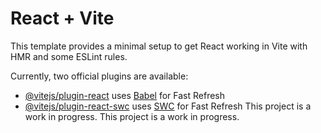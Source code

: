 # React + Vite

This template provides a minimal setup to get React working in Vite with HMR and some ESLint rules.

Currently, two official plugins are available:

- [@vitejs/plugin-react](https://github.com/vitejs/vite-plugin-react/blob/main/packages/plugin-react/README.md) uses [Babel](https://babeljs.io/) for Fast Refresh
- [@vitejs/plugin-react-swc](https://github.com/vitejs/vite-plugin-react-swc) uses [SWC](https://swc.rs/) for Fast Refresh
T h i s   p r o j e c t   i s   a   w o r k   i n   p r o g r e s s .  
 T h i s   p r o j e c t   i s   a   w o r k   i n   p r o g r e s s .  
 